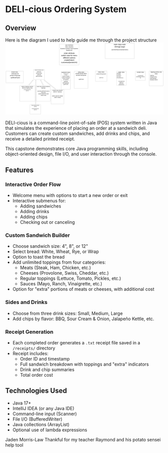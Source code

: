 # DELI-cious Ordering System

## Overview
Here is the diagram I used to help guide me through the project structure
![Org charts.png](classdiagram/Org%20charts.png)

DELI-cious is a command-line point-of-sale (POS) system written in Java that simulates the experience of placing an order at a sandwich deli. 
Customers can create custom sandwiches, add drinks and chips, and receive a detailed printed receipt.

This capstone demonstrates core Java programming skills, including object-oriented design, file I/O, and user interaction through the console.

## Features

### Interactive Order Flow

- Welcome menu with options to start a new order or exit
- Interactive submenus for:
    - Adding sandwiches
    - Adding drinks
    - Adding chips
    - Checking out or canceling

### Custom Sandwich Builder

- Choose sandwich size: 4", 8", or 12"
- Select bread: White, Wheat, Rye, or Wrap
- Option to toast the bread
- Add unlimited toppings from four categories:
    - Meats (Steak, Ham, Chicken, etc.)
    - Cheeses (Provolone, Swiss, Cheddar, etc.)
    - Regular toppings (Lettuce, Tomato, Pickles, etc.)
    - Sauces (Mayo, Ranch, Vinaigrette, etc.)
- Option for "extra" portions of meats or cheeses, with additional cost

### Sides and Drinks

- Choose from three drink sizes: Small, Medium, Large
- Add chips by flavor: BBQ, Sour Cream & Onion, Jalapeño Kettle, etc.

### Receipt Generation

- Each completed order generates a `.txt` receipt file saved in a `/receipts/` directory
- Receipt includes:
    - Order ID and timestamp
    - Full sandwich breakdown with toppings and "extra" indicators
    - Drink and chip summaries
    - Total order cost

## Technologies Used

- Java 17+
- IntelliJ IDEA (or any Java IDE)
- Command-line input (Scanner)
- File I/O (BufferedWriter)
- Java collections (ArrayList)
- Optional use of lambda expressions

Jaden Morris-Law
Thankful for my teacher Raymond and his potato sensei help tool 


